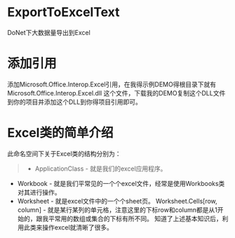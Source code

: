 # ExportToExcelText
DoNet下大数据量导出到Excel
  
# 添加引用
添加Microsoft.Office.Interop.Excel引用，在我得示例DEMO得根目录下就有Microsoft.Office.Interop.Excel.dll 这个文件，下载我的DEMO复制这个DLL文件到你的项目并添加这个DLL到你得项目引用即可。

# Excel类的简单介绍 
此命名空间下关于Excel类的结构分别为： 
> * ApplicationClass - 就是我们的excel应用程序。 
* Workbook - 就是我们平常见的一个个excel文件，经常是使用Workbooks类对其进行操作。 
* Worksheet - 就是excel文件中的一个个sheet页。 
Worksheet.Cells[row, column] - 就是某行某列的单元格，注意这里的下标row和column都是从1开始的，跟我平常用的数组或集合的下标有所不同。 
知道了上述基本知识后，利用此类来操作excel就清晰了很多。
